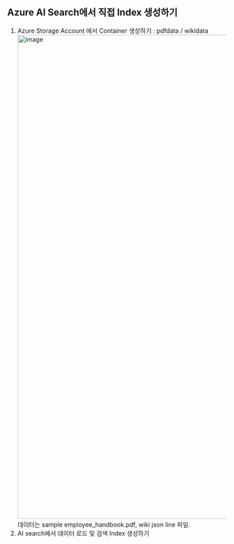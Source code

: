 ## Azure AI Search에서 직접 Index 생성하기

1. Azure Storage Account 에서 Container 생성하기 : pdfdata / wikidata
   <img width="1110" alt="image" src="https://github.com/user-attachments/assets/f1ca4842-8692-4e13-a52d-cff5b95392f3">
   데이터는 sample employee_handbook.pdf,  wiki json line 파일.
2. AI search에서 데이터 로드 및 검색 Index 생성하기
   
